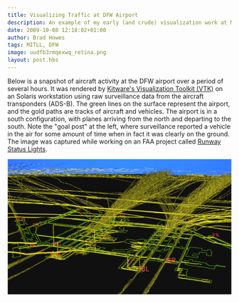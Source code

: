 ```yaml
--- 
title: Visualizing Traffic at DFW Airport
description: An example of my early (and crude) visualization work at MIT/LL with surveillance systems data.
date: 2009-10-08 12:18:02+01:00
author: Brad Howes
tags: MITLL, DFW
image: uudfb3rmqexwq_retina.png
layout: post.hbs
---
```


Below is a snapshot of aircraft activity at the DFW airport over a period of several hours. It was rendered by
[Kitware's Visualization Toolkit (VTK)](http://www.kitware.com/opensource/vtk.html) on an Solaris workstation
using raw surveillance data from the aircraft transponders (ADS-B). The green lines on the surface represent the
airport, and the gold paths are tracks of aircraft and vehicles. The airport is in a south configuration, with
planes arriving from the north and departing to the south. Note the "goal post" at the left, where surveillance
reported a vehicle in the air for some amount of time when in fact it was clearly on the ground. The image was
captured while working on an FAA project called [Runway Status Lights](http://rwsl.ll.mit.edu/index.html).

![](uudfb3rmqexwq_retina.png)
